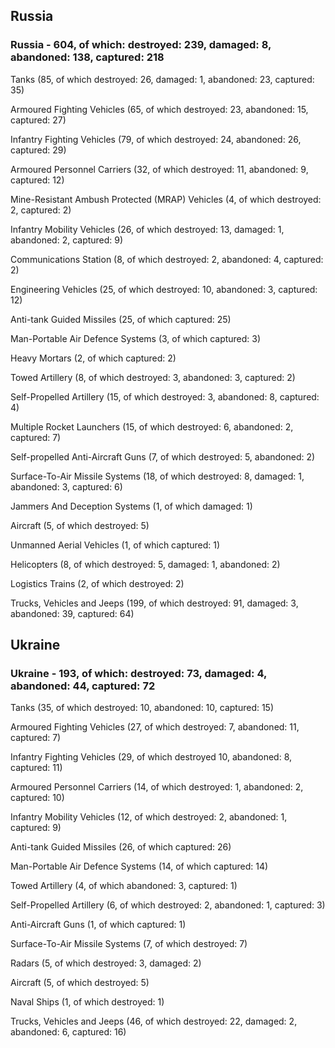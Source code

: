 
 
 ## Russia
 
 ### Russia - 604, of which: destroyed: 239, damaged: 8, abandoned: 138, captured: 218

 

 

 Tanks (85, of which destroyed: 26, damaged: 1, abandoned: 23, captured: 35)

 Armoured Fighting Vehicles (65, of which destroyed: 23, abandoned: 15, captured: 27)

 Infantry Fighting Vehicles (79, of which destroyed: 24, abandoned: 26, captured: 29)

 Armoured Personnel Carriers (32, of which destroyed: 11, abandoned: 9, captured: 12)

 Mine-Resistant Ambush Protected (MRAP) Vehicles (4, of which destroyed: 2, captured: 2)

 Infantry Mobility Vehicles (26, of which destroyed: 13, damaged: 1, abandoned: 2, captured: 9)

 Communications Station (8, of which destroyed: 2, abandoned: 4, captured: 2)

 Engineering Vehicles (25, of which destroyed: 10, abandoned: 3, captured: 12)

 Anti-tank Guided Missiles (25, of which captured: 25)

 Man-Portable Air Defence Systems (3, of which captured: 3)

 Heavy Mortars (2, of which captured: 2)

 Towed Artillery (8, of which destroyed: 3, abandoned: 3, captured: 2)

 Self-Propelled Artillery (15, of which destroyed: 3, abandoned: 8, captured: 4)

 Multiple Rocket Launchers (15, of which destroyed: 6, abandoned: 2, captured: 7)

 Self-propelled Anti-Aircraft Guns (7, of which destroyed: 5, abandoned: 2)

 Surface-To-Air Missile Systems (18, of which destroyed: 8, damaged: 1, abandoned: 3, captured: 6)

 Jammers And Deception Systems (1, of which damaged: 1)

 Aircraft (5, of which destroyed: 5)

 Unmanned Aerial Vehicles (1, of which captured: 1)

 Helicopters (8, of which destroyed: 5, damaged: 1, abandoned: 2)

 Logistics Trains (2, of which destroyed: 2)

 Trucks, Vehicles and Jeeps (199, of which destroyed: 91, damaged: 3, abandoned: 39, captured: 64)

 
 
 ## Ukraine
 
 ### Ukraine - 193, of which: destroyed: 73, damaged: 4, abandoned: 44, captured: 72

 

 

 Tanks (35, of which destroyed: 10, abandoned: 10, captured: 15)

 Armoured Fighting Vehicles (27, of which destroyed: 7, abandoned: 11, captured: 7)

 Infantry Fighting Vehicles (29, of which destroyed 10, abandoned: 8, captured: 11)

 Armoured Personnel Carriers (14, of which destroyed: 1, abandoned: 2, captured: 10)

 Infantry Mobility Vehicles (12, of which destroyed: 2, abandoned: 1, captured: 9)

 Anti-tank Guided Missiles (26, of which captured: 26)

 Man-Portable Air Defence Systems (14, of which captured: 14)

 Towed Artillery (4, of which abandoned: 3, captured: 1)

 Self-Propelled Artillery (6, of which destroyed: 2, abandoned: 1, captured: 3)

 Anti-Aircraft Guns (1, of which captured: 1)

 Surface-To-Air Missile Systems (7, of which destroyed: 7)

 

 

 Radars (5, of which destroyed: 3, damaged: 2)

 Aircraft (5, of which destroyed: 5)

 Naval Ships (1, of which destroyed: 1)

 Trucks, Vehicles and Jeeps (46, of which destroyed: 22, damaged: 2, abandoned: 6, captured: 16)


